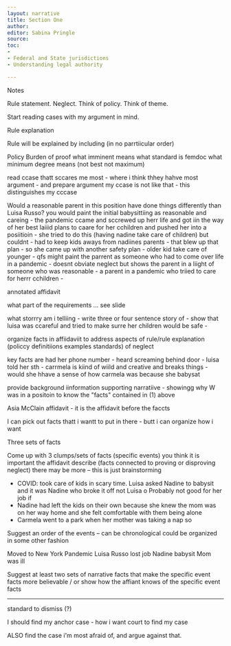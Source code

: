 ```yaml
---
layout: narrative
title: Section One
author:
editor: Sabina Pringle
source:
toc:
-
- Federal and State jurisdictions
- Understanding legal authority

---
```


Notes

Rule statement. Neglect. Think of policy. Think of theme.

Start reading cases with my argument in mind.

Rule explanation

Rule will be explained by including (in no parrtiicular order)

Policy
Burden of proof
what imminent means
what standard is femdoc
what minimum degree means (not best not maximum)

read ccase thatt sccares me most - where i think thhey hahve most argument - and prepare argument my ccase is not like that - this distinguishes my cccase

Would a reasonable parent in this position have done things differently than Luisa Russo? you would paint the initial babysittiing as reasonable and careing - the pandemic ccame and sccrewed up herr life and got iin the way of her best laiiid plans to caare for her cchildren and pushed her into a posiitioin - she tried to do this (having nadine take care of children) but couldnt - had to keep kids aways from nadiines parents - that blew up that plan - so she came up with another safety plan - older kid take care of younger - qfs might paint the parrent as someone who had to come over life in a pandemic - doesnt obviate neglect but shows the parent in a liight of someone who was reasonable - a parent in a pandemic who triied to care for herrr cchildren -  

annotated affidavit

what part of the requirements ... see slide

what storrry am i telliing - write three or four sentence story of - show that luisa was ccareful and tried to make surre her children would be safe -

organize facts in affiidaviit to address aspects of rule/rule explanation (policcy definitiions examples standards) of neglect

key facts are had her phone number - heard screaming behind door - luisa told her sth - carrmela is kiind of wiild and creative and breaks things - would she hhave a sense of how carmela was because she babysat

provide background iinformation supporting narratiive - showingg why W was in a positoin to know the "facts" contained in (1) above

Asia McClain affidavit - it is the affidavit before the faccts

I can pick out facts thatt i wantt to put in there - butt i can organize how i want

Three sets of facts

Come up with 3 clumps/sets of facts (specific events) you think it is important the affidavit describe (facts connected to proving or disproving neglect) there may be more – this is just brainstorming

- COVID: took care of kids in scary time. Luisa asked Nadine to babysit and it was Nadine who broke it off not Luisa
o	Probably not good for her job if
- Nadine had left the kids on their own because she knew the mom was on her way home and she felt comfortable with them being alone
- Carmela went to a park when her mother was taking a nap so

Suggest an order of the events – can be chronological could be organized in some other fashion

Moved to New York
Pandemic
Luisa Russo lost job
Nadine babysit
Mom was ill

Suggest at least two sets of narrative facts that make the specific event facts more believable / or show how the affiant knows of the specific event facts

---

standard to dismiss (?)

I should find my anchor case - how i want court to find my case

ALSO find the case i'm most afraid of, and argue against that.

